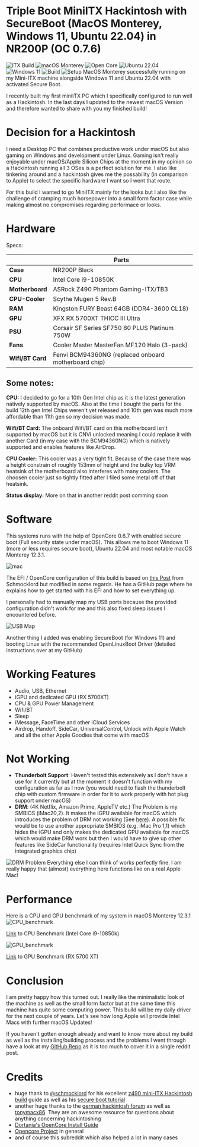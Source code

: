 # Triple Boot MiniITX Hackintosh with SecureBoot (MacOS Monterey, Windows 11, Ubuntu 22.04) in NR200P (OC 0.7.6)

![ITX Build](docs/setup/CozyBattlestation.jpg)
![macOS Monterey](docs/macOS/sys_info_monterey_dark.png)
![Open Core](docs/macOS/OpenCoreBootloader1080p.png)
![Ubuntu 22.04](docs/linux/about.png)
![Windows 11](docs/windows/sys_info_overview.png)
![Build](docs/setup/build_macOS.JPG)
![Setup](docs/setup/setupCamera5.jpg)
MacOS Monterey successfully running on my Mini-ITX machine alongside Windows 11 and Ubuntu 22.04 with activated Secure Boot.
<!--- ![Setup](docs/setup/setupCamera1.jpg) -->


I recently built my first miniITX PC which I specifically configured to run well as a Hackintosh. In the last days I updated to the newest macOS Version and therefore wanted to share with you my finished build!

# Decision for a Hackintosh

I need a Desktop PC that combines productive work under macOS but also gaming on Windows and development under Linux. Gaming isn't really enjoyable under macOS/Apple Silicon Chips at the moment in my opinion so a Hackintosh running all 3 OSes is a perfect solution for me. I also like tinkering around and a hackintosh gives me the possability (in comparison to Apple) to select the specific hardware I want so I went that route.

For this build I wanted to go MiniITX mainly for the looks but I also like the challenge of cramping much horsepower into a small form factor case while making almost no compromises regarding performace or looks.

# Hardware

Specs:

|                 | **Parts**                                     |
| --------------- | --------------------------------------------- |
| **Case**        | NR200P Black                                  |
| **CPU**         | Intel Core i9-10850K                          |
| **Motherboard** | ASRock Z490 Phantom Gaming-ITX/TB3            |
| **CPU-Cooler**  | Scythe Mugen 5 Rev.B                          |
| **RAM**         | Kingston FURY Beast 64GB (DDR4-3600 CL18)     |
| **GPU**         | XFX RX 5700XT THICC III Ultra                 |
| **PSU**         | Corsair SF Series SF750 80 PLUS Platinum 750W |
| **Fans**        | Cooler Master MasterFan MF120 Halo (3-pack)   |
| **Wifi/BT Card**| Fenvi BCM94360NG (replaced onboard motherboard chip)  |

## Some notes:

**CPU:**
I decided to go for a 10th Gen Intel chip as it is the latest generation natively supported by macOS. Also at the time I bought the parts for the build 12th gen Intel Chips weren't yet released and 10th gen was much more affordable than 11th gen so my decision was made.

**Wifi/BT Card:** 
The onboard Wifi/BT card on this motherboard isn't supported by macOS but it is CNVI unlocked meaning I could replace it with another Card (in my case with the BCM94360NG) which is natively supported and enables features like AirDrop.

**CPU Cooler:** 
This cooler was a very tight fit. Because of the case there was a height constrain of roughly 153mm of height and the bulky top VRM heatsink of the motherboard also interferes with many coolers. The choosen cooler just so tightly fitted after I filed some metal off of that heatsink.

**Status display:**
More on that in another reddit post comming soon

# Software

This systems runs with the help of OpenCore 0.6.7 with enabled secure boot (Full security state under macOS). This allows me to boot Windows 11 (more or less requires secure boot), Ubuntu 22.04 and most notable macOS Monterey 12.3.1.

![mac](docs/macOS/aboutThisMac.png)

The EFI / OpenCore configuration of this build is based on [this Post](https://www.reddit.com/r/hackintosh/comments/ic5uef/miniitx_powerful_silent_hackintosh_ncase_m1/) from Schmocklord but modified in some regards. He has a GitHub page where he explains how to get started with his EFI and how to set everything up.

I personally had to manually map my USB ports because the provided configuration didn't work for me and this also fixed sleep issues I encountered before.

![USB Map](docs/macOS/software/Hackintool_usbMap.png)

Another thing I added was enabling SecureBoot (for Windows 11) and booting Linux with the recommended OpenLinuxBoot Driver (detailed instructions over at my GitHub)

# Working Features
- Audio, USB, Ethernet
- iGPU and dedicated GPU (RX 5700XT)
- CPU & GPU Power Management
- Wifi/BT
- Sleep
- iMessage, FaceTime and other iCloud Services
- Airdrop, Handoff, SideCar, UniversalControl, Unlock with Apple Watch and all the other Apple Goodies that come with macOS

# Not Working
- **Thunderbolt Support**: Haven't tested this extensively as I don't have a use for it currently but at the moment it doesn't function with my configuration as far as I now (you would need to flash the thunderbolt chip with custom firmware in order for it to work properly with hot plug support under macOS)
- **DRM**: (4K Netflix, Amazon Prime, AppleTV etc.) The Problem is my SMBIOS (iMac20,2). It makes the iGPU available for macOS which introduces the problem of DRM not working (See [here](https://github.com/acidanthera/WhateverGreen/blob/master/Manual/FAQ.Chart.md)). A possible fix would be to use another appropriate SMBIOS (e.g. iMac Pro 1,1) which hides the iGPU and only makes the dedicated GPU available for macOS which would make DRM work but then I would have to give up other features like SideCar functionality (requires Intel Quick Sync from the integrated graphics chip)

![DRM Problem](docs/macOS/software/SafariNetflixError.png)
Everything else I can think of works perfectly fine. I am really happy that (almost) everything here functions like on a real Apple Mac!

# Performance

Here is a CPU and GPU benchmark of my system in macOS Monterey 12.3.1
![CPU_benchmark](docs/macOS/benchmarks/Geekbench_CPU_small.png)

[Link](https://browser.geekbench.com/v5/cpu/14545651) to CPU Benchmark (Intel Core i9-10850k)

![GPU_benchmark](docs/macOS/benchmarks/Geekbench_GPU_small.png)

[Link](https://browser.geekbench.com/v5/compute/4725064) to GPU Benchmark (RX 5700 XT)

# Conclusion

I am pretty happy how this turned out. I really like the minimalistic look of the machine as well as the small form factor but at the same time this machine has quite some computing power. This build will be my daily driver for the next couple of years. Let's see how long Apple will provide Intel Macs with further macOS Updates!

If you haven't gotten enough already and want to know more about my build as well as the installing/building process and the problems I went through have a look at my [GitHub Repo](https://github.com/herzhenr/Project-Hackintosh) as it is too much to cover it in a single reddit post.

# Credits
- huge thank to [@schmocklord](https://github.com/SchmockLord) for his excellent [z490 mini-ITX Hackintosh build](https://github.com/SchmockLord/Hackintosh-Intel-i9-10900k-AsRock-Z490-Phantom-ITX-TB3) guide as well as his [secure boot tutorial](https://www.youtube.com/watch?v=c8JcuIQu9XY&t=585s)
- another huge thanks to the [german hackintosh forum](https://www.hackintosh-forum.de) as well as [tonymacx86](https://www.tonymacx86.com). They are an awesome resource for questions about anything concerning hackintoshing
- [Dortania's OpenCore Install Guide](https://dortania.github.io/OpenCore-Install-Guide/)
- [Opencore Project](https://github.com/acidanthera/OpenCorePkg) in general
- and of course this subreddit which also helped a lot in many cases